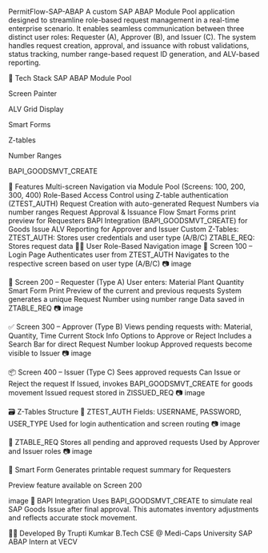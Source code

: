 PermitFlow-SAP-ABAP
A custom SAP ABAP Module Pool application designed to streamline role-based request management in a real-time enterprise scenario. It enables seamless communication between three distinct user roles: Requester (A), Approver (B), and Issuer (C). The system handles request creation, approval, and issuance with robust validations, status tracking, number range-based request ID generation, and ALV-based reporting.

📂 Tech Stack SAP ABAP Module Pool

Screen Painter

ALV Grid Display

Smart Forms

Z-tables

Number Ranges

BAPI_GOODSMVT_CREATE

🔧 Features
Multi-screen Navigation via Module Pool (Screens: 100, 200, 300, 400)
Role-Based Access Control using Z-table authentication (ZTEST_AUTH)
Request Creation with auto-generated Request Numbers via number ranges
Request Approval & Issuance Flow
Smart Forms print preview for Requesters
BAPI Integration (BAPI_GOODSMVT_CREATE) for Goods Issue
ALV Reporting for Approver and Issuer
Custom Z-Tables:
ZTEST_AUTH: Stores user credentials and user type (A/B/C)
ZTABLE_REQ: Stores request data
🧑‍💼 User Role-Based Navigation
image
🔐 Screen 100 – Login Page
Authenticates user from ZTEST_AUTH
Navigates to the respective screen based on user type (A/B/C)
📷 image

📝 Screen 200 – Requester (Type A)
User enters:
Material
Plant
Quantity
Smart Form Print Preview of the current and previous requests
System generates a unique Request Number using number range
Data saved in ZTABLE_REQ
📷 image

✅ Screen 300 – Approver (Type B)
Views pending requests with:
Material, Quantity, Time
Current Stock Info
Options to Approve or Reject
Includes a Search Bar for direct Request Number lookup
Approved requests become visible to Issuer
📷 image

📦 Screen 400 – Issuer (Type C)
Sees approved requests
Can Issue or Reject the request
If Issued, invokes BAPI_GOODSMVT_CREATE for goods movement
Issued request stored in ZISSUED_REQ
📷 image

🗃️ Z-Tables Structure
🔸 ZTEST_AUTH
Fields: USERNAME, PASSWORD, USER_TYPE
Used for login authentication and screen routing
📷 image

🔸 ZTABLE_REQ
Stores all pending and approved requests
Used by Approver and Issuer roles
📷 image

📄 Smart Form
Generates printable request summary for Requesters

Preview feature available on Screen 200

image
🔌 BAPI Integration
Uses BAPI_GOODSMVT_CREATE to simulate real SAP Goods Issue after final approval. This automates inventory adjustments and reflects accurate stock movement.

👨‍💻 Developed By Trupti Kumkar B.Tech CSE @ Medi-Caps University SAP ABAP Intern at VECV
